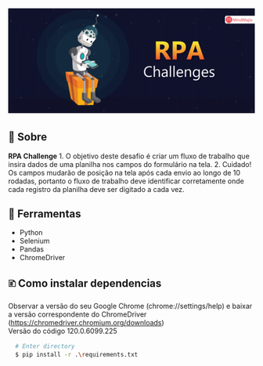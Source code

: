 <h1 align= "center">
  <img src="rpa.png"/>
</h1>

## 🚨 Sobre
**RPA Challenge** 1. O objetivo deste desafio é criar um fluxo de trabalho que insira dados de uma planilha nos campos do formulário na tela.
2. Cuidado! Os campos mudarão de posição na tela após cada envio ao longo de 10 rodadas, portanto o fluxo de trabalho deve identificar corretamente onde cada registro da planilha deve ser digitado a cada vez.

## 🔨 Ferramentas

- Python
- Selenium
- Pandas
- ChromeDriver

## 🗈 Como instalar dependencias

Observar a versão do seu Google Chrome (chrome://settings/help) e baixar a versão correspondente do ChromeDriver (https://chromedriver.chromium.org/downloads)</br>
Versão do código 120.0.6099.225

```bash
  # Enter directory
  $ pip install -r .\requirements.txt
```
